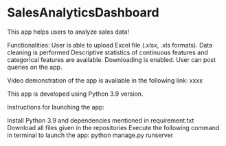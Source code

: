 # SalesAnalyticsDashboard
This app helps users to analyze sales data!

Functionalities:
  User is able to upload Excel file (.xlsx, .xls formats).
  Data cleaning is performed
  Descriptive statistics of continuous features and categorical features are available. Downloading is enabled.
  User can post queries on the app.

Video demonstration of the app is available in the following link: xxxx

This app is developed using Python 3.9 version.

Instructions for launching the app:

Install Python 3.9 and dependencies mentioned in requirement.txt
Download all files given in the repositories
Execute the following command in terminal to launch the app: python manage.py runserver
